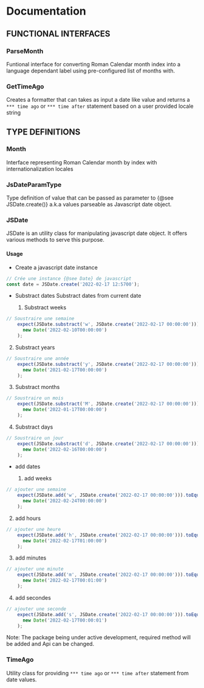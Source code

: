 # Documentation

## FUNCTIONAL INTERFACES

### ParseMonth

Funtional interface for converting Roman Calendar month index into a language dependant label using pre-configured list of months with.

### GetTimeAgo

Creates a formatter that can takes as input a date like value and returns a `*** time ago` or `*** time after` statement based on a user provided locale string

## TYPE DEFINITIONS

### Month

Interface representing Roman Calendar month by index
with internationalization locales

### JsDateParamType

Type definition of value that can be passed as parameter to {@see JSDate.create()} a.k.a values parseable as Javascript date object.

### JSDate

JSDate is an utility class for manipulating javascript date object. It offers various
methods to serve this purpose.

#### Usage

- Create a javascript date instance

```ts
// Crée une instance {@see Date} de javascript
const date = JSDate.create('2022-02-17 12:5700');
```

- Substract dates 
Substract dates from current date

  1. Substract weeks  

```ts
// Soustraire une semaine 
    expect(JSDate.substract('w', JSDate.create('2022-02-17 00:00:00'))).toEqual(
      new Date('2022-02-10T00:00:00')
    );
```

  2. Substract years  

```ts
// Soustraire une année 
    expect(JSDate.substract('y', JSDate.create('2022-02-17 00:00:00'))).toEqual(
      new Date('2021-02-17T00:00:00')
    );
```

  3. Substract months  

```ts
// Soustraire un mois 
    expect(JSDate.substract('M', JSDate.create('2022-02-17 00:00:00'))).toEqual(
      new Date('2022-01-17T00:00:00')
    );
```

  4. Substract days  

```ts
// Soustraire un jour
    expect(JSDate.substract('d', JSDate.create('2022-02-17 00:00:00'))).toEqual(
      new Date('2022-02-16T00:00:00')
    );
```

- add dates 

  1. add weeks  

```ts
// ajouter une semaine 
    expect(JSDate.add('w', JSDate.create('2022-02-17 00:00:00'))).toEqual(
      new Date('2022-02-24T00:00:00')
    );
```

  2. add hours  

```ts
// ajouter une heure 
    expect(JSDate.add('h', JSDate.create('2022-02-17 00:00:00'))).toEqual(
      new Date('2022-02-17T01:00:00')
    );
```

  3. add minutes  

```ts
// ajouter une minute 
    expect(JSDate.add('m', JSDate.create('2022-02-17 00:00:00'))).toEqual(
      new Date('2022-02-17T00:01:00')
    );
```

  4. add secondes  

```ts
// ajouter une seconde 
    expect(JSDate.add('s', JSDate.create('2022-02-17 00:00:00'))).toEqual(
      new Date('2022-02-17T00:00:01')
    );
```

Note: The package being under active development, required method will be added and Api
can be changed.

### TimeAgo

Utility class for providing `*** time ago` or `*** time after` statement from date values.
